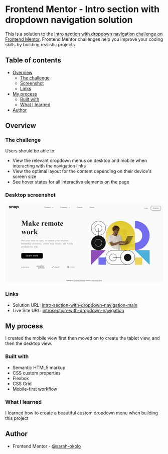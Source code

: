 # Frontend Mentor - Intro section with dropdown navigation solution

This is a solution to the [Intro section with dropdown navigation challenge on Frontend Mentor](https://www.frontendmentor.io/challenges/intro-section-with-dropdown-navigation-ryaPetHE5). Frontend Mentor challenges help you improve your coding skills by building realistic projects. 

## Table of contents

- [Overview](#overview)
  - [The challenge](#the-challenge)
  - [Screenshot](#screenshot)
  - [Links](#links)
- [My process](#my-process)
  - [Built with](#built-with)
  - [What I learned](#what-i-learned)
- [Author](#author)

## Overview

### The challenge

Users should be able to:

- View the relevant dropdown menus on desktop and mobile when interacting with the navigation links
- View the optimal layout for the content depending on their device's screen size
- See hover states for all interactive elements on the page

### Desktop screenshot

![Desktop preview screenshot](./images/intro-section-dropdown-menu-desktop-screenshot.png)


### Links

- Solution URL: [intro-section-with-dropdown-navigation-main](https://github.com/Sarah-okolo/intro-section-with-dropdown-navigation-main)
- Live Site URL: [introsection-with-dropdown-navigation](https://introsection-with-dropdown-navigation.netlify.app/)

## My process

I created the mobile view first then moved on to create the tablet view, and then the desktop view.

### Built with

- Semantic HTML5 markup
- CSS custom properties
- Flexbox
- CSS Grid
- Mobile-first workflow

### What I learned
I learned how to create a beautiful custom dropdown menu when building this project

## Author

- Frontend Mentor - [@sarah-okolo](https://www.frontendmentor.io/profile/sarah-okolo)